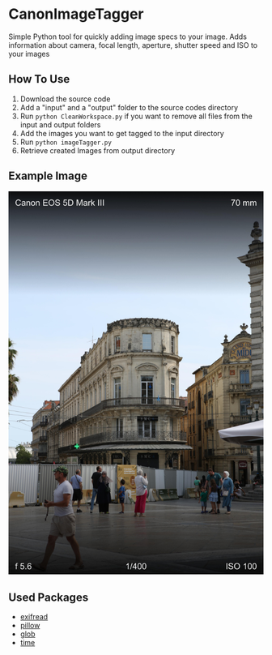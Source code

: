 # CanonImageTagger
Simple Python tool for quickly adding image specs to your image. Adds information about camera, focal length, aperture, shutter speed and ISO to your images

## How To Use
1. Download the source code
2. Add a "input" and a "output" folder to the source codes directory
3. Run `python CleanWorkspace.py` if you want to remove all files from the input and output folders
4. Add the images you want to get tagged to the input directory
5. Run `python imageTagger.py`
6. Retrieve created Images from output directory

## Example Image
<img src="exampleImage.jpg" width="600"/>

## Used Packages
- [exifread](https://pypi.org/project/ExifRead/)
- [pillow](https://pypi.org/project/pillow/)
- [glob](https://docs.python.org/3/library/glob.html)
- [time](https://docs.python.org/3/library/time.html)
